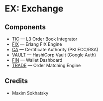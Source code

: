 EX: Exchange
============

Components
----------

* <a href="https://github.com/enterprizing/tic">TIC</a> — L3 Order Book Integrator
* <a href="https://github.com/enterprizing/fix">FIX</a> — Erlang FIX Engine
* <a href="https://github.com/enterprizing/ca">CA</a> — Certificate Authority (PKI ECC/RSA)
* <a href="https://github.com/hashicorp/vault">VAULT</a> — HashiCorp Vault (Google Auth)
* <a href="https://github.com/enterprizing/fin">FIN</a> — Wallet Dashboard
* <a href="https://github.com/enterprizing/trade">TRADE</a> — Order Matching Engine

Credits
-------

* Maxim Sokhatsky

